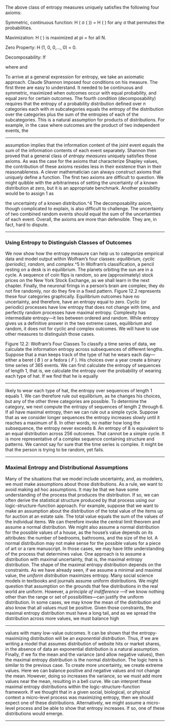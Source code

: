 The above class of entropy measures uniquely satisfies the following four axioms: 

 Symmetric, continuous function: H ( σ ( )) = H ( ) for any σ that permutes the probabilities. 

 Maximization: H ( ) is maximized at pi = for all N. 

 Zero Property: H (1, 0, 0,..., 0) = 0. 

 Decomposability: If 

 where and 

To arrive at a general expression for entropy, we take an axiomatic approach. Claude Shannon imposed four conditions on his measure. The first three are easy to understand. It needed to be continuous and symmetric, maximized when outcomes occur with equal probability, and equal zero for certain outcomes. The fourth condition (decomposability) requires that the entropy of a probability distribution defined over _n_ categories each with _m_ subcategories equals the entropy of the distribution over the categories plus the sum of the entropies of each of the subcategories. This is a natural assumption for products of distributions. For example, in the case where outcomes are the product of two independent events, the 

---

assumption implies that the information content of the joint event equals the sum of the information contents of each event separately. Shannon then proved that a general class of _entropy measures_ uniquely satisfies those axioms. As was the case for the axioms that characterize Shapley values, the contribution of these axioms resides less in their existence than in their reasonableness. A clever mathematician can always construct axioms that uniquely define a function. The first two axioms are difficult to question. We might quibble with the arbitrariness of setting the uncertainty of a known distribution at zero, but it is an appropriate benchmark. Another possibility would be to assign 1 as 

the uncertainty of a known distribution.^4 The decomposability axiom, though complicated to explain, is also difficult to challenge. The uncertainty of two combined random events should equal the sum of the uncertainties of each event. Overall, the axioms are more than defensible. They are, in fact, hard to dispute. 

---

### Using Entropy to Distinguish Classes of Outcomes 

We now show how the entropy measure can help us to categorize empirical data and model output within Wolfram’s four classes: _equilibrium, cyclic (periodic), random,_ and _complex_.^5 In Wolfram’s classification, a pencil resting on a desk is in equilibrium. The planets orbiting the sun are in a cycle. A sequence of coin flips is random, so are (approximately) stock prices on the New York Stock Exchange, as we shall learn in the next chapter. Finally, the neuronal firings in a person’s brain are complex; they do not fire randomly, nor do they fire in a fixed pattern. Figure 12.2 represents these four categories graphically. Equilibrium outcomes have no uncertainty, and therefore, have an entropy equal to zero. Cyclic (or periodic) processes have low entropy that does not change with time, and perfectly random processes have maximal entropy. Complexity has intermediate entropy—it lies between ordered and random. While entropy gives us a definitive answer in the two extreme cases, equilibrium and random, it does not for cyclic and complex outcomes. We will have to use other measures to distinguish those cases. 

Figure 12.2: Wolfram’s Four Classes To classify a time series of data, we calculate the information entropy across subsequences of different lengths. Suppose that a man keeps track of the type of hat he wears each day—either a beret ( _B_ ) or a fedora ( _F_ ). His choices over a year create a binary time series of 365 events. We can first calculate the entropy of sequences of length 1, that is, we calculate the entropy over the probability of wearing each type of hat. If we find that he is equally 

---

likely to wear each type of hat, the entropy over sequences of length 1 equals 1. We can therefore rule out equilibrium, as he changes his choices, but any of the other three categories are possible. To determine the category, we next compute the entropy of sequences of length 2 through 6. If all have maximal entropy, then we can rule out a simple cycle. Suppose that as we consider longer sequences the entropy increases slowly until it reaches a maximum of 8. In other words, no matter how long the subsequence, the entropy never exceeds 8. An entropy of 8 is equivalent to an equal distribution across 256 outcomes. That cannot be a simple cycle. It is more representative of a complex sequence containing structure and patterns. We cannot say for sure that the time series is complex. It might be that the person is trying to be random, yet fails. 

---

### Maximal Entropy and Distributional Assumptions 

Many of the situations that we model include uncertainty, and, as modelers, we must make assumptions about those distributions. As a rule, we want to avoid making ad hoc assumptions. It may be that we have some understanding of the process that produces the distribution. If so, we can often derive the statistical structure produced by that process using our logic-structure-function approach. For example, suppose that we want to make an assumption about the distribution of the total value of the items up for auction at an estate sale. The total value equals the sum of the values of the individual items. We can therefore invoke the central limit theorem and assume a normal distribution. We might also assume a normal distribution for the possible values of a house, as the house’s value depends on its attributes: the number of bedrooms, bathrooms, and the size of the lot. A normal distribution may not make sense for the possible values for a piece of art or a rare manuscript. In those cases, we may have little understanding of the process that determines value. One approach is to assume a distribution with maximal uncertainty, that is, the maximal entropy distribution. The shape of the maximal entropy distribution depends on the constraints. As we have already seen, if we assume a minimal and maximal value, the _uniform distribution_ maximizes entropy. Many social science models in textbooks and journals assume uniform distributions. We might question that assumption on the grounds that few distributions in the real world are uniform. However, a _principle of indifference_ —if we know nothing other than the range or set of possibilities—can justify the uniform distribution. In some cases, we may know the mean of the distribution and also know that all values must be positive. Given those constraints, the maximal entropy distribution must have a long tail, and as we spread the distribution across more values, we must balance high 

---

values with many low-value outcomes. It can be shown that the entropy-maximizing distribution will be an _exponential distribution_. Thus, if we are writing a model that assumes distribution of website hits or market shares, in the absence of data an exponential distribution is a natural assumption. Finally, if we fix the mean and the variance (and allow negative values), then the maximal entropy distribution is the normal distribution. The logic here is similar to the previous case. To create more uncertainty, we create extreme values. Here we can balance positive and negative values and not change the mean. However, doing so increases the variance, so we must add more values near the mean, resulting in a bell curve. We can interpret these maximal entropy distributions within the logic-structure-function framework. If we thought that in a given social, biological, or physical context a micro-level process was maximizing entropy, then we should expect one of these distributions. Alternatively, we might assume a micro-level process and be able to show that entropy increases. If so, one of these distributions would emerge. 

---